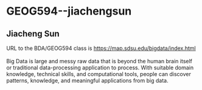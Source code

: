 # GEOG594--jiachengsun
## Jiacheng Sun<br/>
URL to the BDA/GEOG594 class is https://map.sdsu.edu/bigdata/index.html<br/><br/>
Big Data is large and messy raw data that is beyond the human brain itself or traditional data-processing application to process. With suitable domain knowledge, technical skills, and computational tools, people can discover patterns, knowledge, and meaningful applications from big data. 
